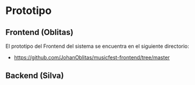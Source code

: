 # Prototipo

## Frontend (Oblitas)
El prototipo del Frontend del sistema se encuentra en el siguiente directorio:
- https://github.com/JohanOblitas/musicfest-frontend/tree/master

## Backend (Silva)